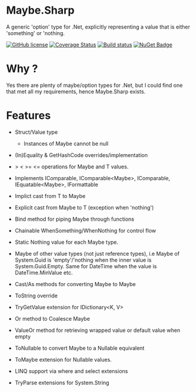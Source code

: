 # Maybe.Sharp
A generic 'option' type for .Net, explicitly representing a value that is either 'something' or 'nothing.

[![GitHub license](https://img.shields.io/github/license/mashape/apistatus.svg)](https://github.com/Yortw/Maybe.Sharp/blob/master/LICENSE) [![Coverage Status](https://coveralls.io/repos/github/Yortw/Maybe.Sharp/badge.svg?branch=master)](https://coveralls.io/github/Yortw/Maybe.Sharp?branch=master) [![Build status](https://ci.appveyor.com/api/projects/status/waxmch4c6sm96vaa?svg=true)](https://ci.appveyor.com/project/Yortw/maybe-sharp) [![NuGet Badge](https://buildstats.info/nuget/Maybe.Sharp)](https://www.nuget.org/packages/Maybe.Sharp/)

# Why ?
Yes there are plenty of maybe/option types for .Net, but I could find one that met all my requirements, hence Maybe.Sharp exists.

# Features

* Struct/Value type 
    * Instances of Maybe<T>  cannot be null

* (In)Equality & GetHashCode overrides/implementation
* \> \< >= <= operations for Maybe<T> and T values.
* Implements IComparable<T>, IComparable<Maybe<T>>, IComparable, IEquatable<Maybe<T>>, IFormattable
* Implict cast from T to Maybe<T>
* Explicit cast from Maybe<T> to T (exception when 'nothing')
* Bind method for piping Maybe<T> through functions
* Chainable WhenSomething/WhenNothing for control flow
* Static Nothing value for each Maybe<T> type.
* Maybe<T> of other value types (not just reference types), i.e Maybe<T> of System.Guid is 'empty'/'nothing when the inner value is System.Guid.Empty. Same for DateTime when the value is DateTime.MinValue etc.
* Cast/As methods for converting Maybe<T> to Maybe<X>
* ToString override
* TryGetValue extension for IDictionary<K, V>
* Or method to Coalesce Maybe<T>
* ValueOr method for retrieving wrapped value or default value when empty
* ToNullable to convert Maybe<T> to a Nullable<T> equivalent
* ToMaybe extension for Nullable<T> values.
* LINQ support via where and select extensions
* TryParse extensions for System.String
